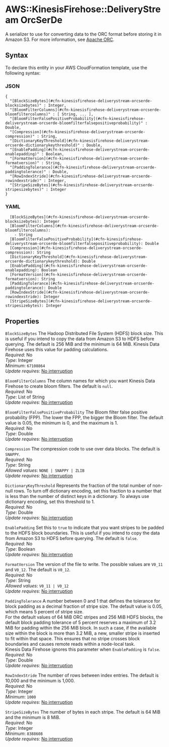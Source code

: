 # AWS::KinesisFirehose::DeliveryStream OrcSerDe<a name="aws-properties-kinesisfirehose-deliverystream-orcserde"></a>

A serializer to use for converting data to the ORC format before storing it in Amazon S3\. For more information, see [Apache ORC](https://orc.apache.org/docs/)\.

## Syntax<a name="aws-properties-kinesisfirehose-deliverystream-orcserde-syntax"></a>

To declare this entity in your AWS CloudFormation template, use the following syntax:

### JSON<a name="aws-properties-kinesisfirehose-deliverystream-orcserde-syntax.json"></a>

```
{
  "[BlockSizeBytes](#cfn-kinesisfirehose-deliverystream-orcserde-blocksizebytes)" : Integer,
  "[BloomFilterColumns](#cfn-kinesisfirehose-deliverystream-orcserde-bloomfiltercolumns)" : [ String, ... ],
  "[BloomFilterFalsePositiveProbability](#cfn-kinesisfirehose-deliverystream-orcserde-bloomfilterfalsepositiveprobability)" : Double,
  "[Compression](#cfn-kinesisfirehose-deliverystream-orcserde-compression)" : String,
  "[DictionaryKeyThreshold](#cfn-kinesisfirehose-deliverystream-orcserde-dictionarykeythreshold)" : Double,
  "[EnablePadding](#cfn-kinesisfirehose-deliverystream-orcserde-enablepadding)" : Boolean,
  "[FormatVersion](#cfn-kinesisfirehose-deliverystream-orcserde-formatversion)" : String,
  "[PaddingTolerance](#cfn-kinesisfirehose-deliverystream-orcserde-paddingtolerance)" : Double,
  "[RowIndexStride](#cfn-kinesisfirehose-deliverystream-orcserde-rowindexstride)" : Integer,
  "[StripeSizeBytes](#cfn-kinesisfirehose-deliverystream-orcserde-stripesizebytes)" : Integer
}
```

### YAML<a name="aws-properties-kinesisfirehose-deliverystream-orcserde-syntax.yaml"></a>

```
  [BlockSizeBytes](#cfn-kinesisfirehose-deliverystream-orcserde-blocksizebytes): Integer
  [BloomFilterColumns](#cfn-kinesisfirehose-deliverystream-orcserde-bloomfiltercolumns):
    - String
  [BloomFilterFalsePositiveProbability](#cfn-kinesisfirehose-deliverystream-orcserde-bloomfilterfalsepositiveprobability): Double
  [Compression](#cfn-kinesisfirehose-deliverystream-orcserde-compression): String
  [DictionaryKeyThreshold](#cfn-kinesisfirehose-deliverystream-orcserde-dictionarykeythreshold): Double
  [EnablePadding](#cfn-kinesisfirehose-deliverystream-orcserde-enablepadding): Boolean
  [FormatVersion](#cfn-kinesisfirehose-deliverystream-orcserde-formatversion): String
  [PaddingTolerance](#cfn-kinesisfirehose-deliverystream-orcserde-paddingtolerance): Double
  [RowIndexStride](#cfn-kinesisfirehose-deliverystream-orcserde-rowindexstride): Integer
  [StripeSizeBytes](#cfn-kinesisfirehose-deliverystream-orcserde-stripesizebytes): Integer
```

## Properties<a name="aws-properties-kinesisfirehose-deliverystream-orcserde-properties"></a>

`BlockSizeBytes` <a name="cfn-kinesisfirehose-deliverystream-orcserde-blocksizebytes"></a>
The Hadoop Distributed File System \(HDFS\) block size\. This is useful if you intend to copy the data from Amazon S3 to HDFS before querying\. The default is 256 MiB and the minimum is 64 MiB\. Kinesis Data Firehose uses this value for padding calculations\.  
_Required_: No  
_Type_: Integer  
_Minimum_: `67108864`  
_Update requires_: [No interruption](https://docs.aws.amazon.com/AWSCloudFormation/latest/UserGuide/using-cfn-updating-stacks-update-behaviors.html#update-no-interrupt)

`BloomFilterColumns` <a name="cfn-kinesisfirehose-deliverystream-orcserde-bloomfiltercolumns"></a>
The column names for which you want Kinesis Data Firehose to create bloom filters\. The default is `null`\.  
_Required_: No  
_Type_: List of String  
_Update requires_: [No interruption](https://docs.aws.amazon.com/AWSCloudFormation/latest/UserGuide/using-cfn-updating-stacks-update-behaviors.html#update-no-interrupt)

`BloomFilterFalsePositiveProbability` <a name="cfn-kinesisfirehose-deliverystream-orcserde-bloomfilterfalsepositiveprobability"></a>
The Bloom filter false positive probability \(FPP\)\. The lower the FPP, the bigger the Bloom filter\. The default value is 0\.05, the minimum is 0, and the maximum is 1\.  
_Required_: No  
_Type_: Double  
_Update requires_: [No interruption](https://docs.aws.amazon.com/AWSCloudFormation/latest/UserGuide/using-cfn-updating-stacks-update-behaviors.html#update-no-interrupt)

`Compression` <a name="cfn-kinesisfirehose-deliverystream-orcserde-compression"></a>
The compression code to use over data blocks\. The default is `SNAPPY`\.  
_Required_: No  
_Type_: String  
_Allowed values_: `NONE | SNAPPY | ZLIB`  
_Update requires_: [No interruption](https://docs.aws.amazon.com/AWSCloudFormation/latest/UserGuide/using-cfn-updating-stacks-update-behaviors.html#update-no-interrupt)

`DictionaryKeyThreshold` <a name="cfn-kinesisfirehose-deliverystream-orcserde-dictionarykeythreshold"></a>
Represents the fraction of the total number of non\-null rows\. To turn off dictionary encoding, set this fraction to a number that is less than the number of distinct keys in a dictionary\. To always use dictionary encoding, set this threshold to 1\.  
_Required_: No  
_Type_: Double  
_Update requires_: [No interruption](https://docs.aws.amazon.com/AWSCloudFormation/latest/UserGuide/using-cfn-updating-stacks-update-behaviors.html#update-no-interrupt)

`EnablePadding` <a name="cfn-kinesisfirehose-deliverystream-orcserde-enablepadding"></a>
Set this to `true` to indicate that you want stripes to be padded to the HDFS block boundaries\. This is useful if you intend to copy the data from Amazon S3 to HDFS before querying\. The default is `false`\.  
_Required_: No  
_Type_: Boolean  
_Update requires_: [No interruption](https://docs.aws.amazon.com/AWSCloudFormation/latest/UserGuide/using-cfn-updating-stacks-update-behaviors.html#update-no-interrupt)

`FormatVersion` <a name="cfn-kinesisfirehose-deliverystream-orcserde-formatversion"></a>
The version of the file to write\. The possible values are `V0_11` and `V0_12`\. The default is `V0_12`\.  
_Required_: No  
_Type_: String  
_Allowed values_: `V0_11 | V0_12`  
_Update requires_: [No interruption](https://docs.aws.amazon.com/AWSCloudFormation/latest/UserGuide/using-cfn-updating-stacks-update-behaviors.html#update-no-interrupt)

`PaddingTolerance` <a name="cfn-kinesisfirehose-deliverystream-orcserde-paddingtolerance"></a>
A number between 0 and 1 that defines the tolerance for block padding as a decimal fraction of stripe size\. The default value is 0\.05, which means 5 percent of stripe size\.  
For the default values of 64 MiB ORC stripes and 256 MiB HDFS blocks, the default block padding tolerance of 5 percent reserves a maximum of 3\.2 MiB for padding within the 256 MiB block\. In such a case, if the available size within the block is more than 3\.2 MiB, a new, smaller stripe is inserted to fit within that space\. This ensures that no stripe crosses block boundaries and causes remote reads within a node\-local task\.  
Kinesis Data Firehose ignores this parameter when `EnablePadding` is `false`\.  
_Required_: No  
_Type_: Double  
_Update requires_: [No interruption](https://docs.aws.amazon.com/AWSCloudFormation/latest/UserGuide/using-cfn-updating-stacks-update-behaviors.html#update-no-interrupt)

`RowIndexStride` <a name="cfn-kinesisfirehose-deliverystream-orcserde-rowindexstride"></a>
The number of rows between index entries\. The default is 10,000 and the minimum is 1,000\.  
_Required_: No  
_Type_: Integer  
_Minimum_: `1000`  
_Update requires_: [No interruption](https://docs.aws.amazon.com/AWSCloudFormation/latest/UserGuide/using-cfn-updating-stacks-update-behaviors.html#update-no-interrupt)

`StripeSizeBytes` <a name="cfn-kinesisfirehose-deliverystream-orcserde-stripesizebytes"></a>
The number of bytes in each stripe\. The default is 64 MiB and the minimum is 8 MiB\.  
_Required_: No  
_Type_: Integer  
_Minimum_: `8388608`  
_Update requires_: [No interruption](https://docs.aws.amazon.com/AWSCloudFormation/latest/UserGuide/using-cfn-updating-stacks-update-behaviors.html#update-no-interrupt)
